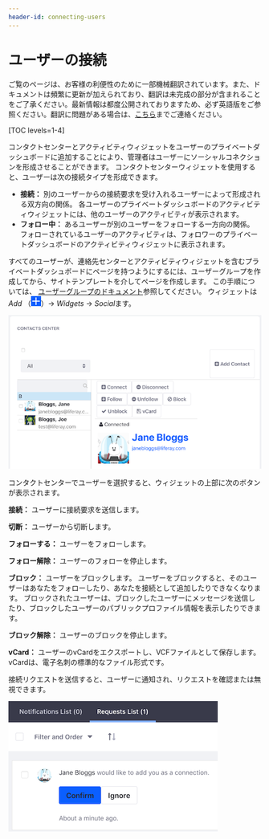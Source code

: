 ```yaml
---
header-id: connecting-users
---
```


# ユーザーの接続

<p class="alert alert-info"><span class="wysiwyg-color-blue120">ご覧のページは、お客様の利便性のために一部機械翻訳されています。また、ドキュメントは頻繁に更新が加えられており、翻訳は未完成の部分が含まれることをご了承ください。最新情報は都度公開されておりますため、必ず英語版をご参照ください。翻訳に問題がある場合は、<a href="mailto:support-content-jp@liferay.com">こちら</a>までご連絡ください。</span></p>

[TOC levels=1-4]

コンタクトセンターとアクティビティウィジェットをユーザーのプライベートダッシュボードに追加することにより、管理者はユーザーにソーシャルコネクションを形成させることができます。 コンタクトセンターウィジェットを使用すると、ユーザーは次の接続タイプを形成できます。

  - **接続：** 別のユーザーからの接続要求を受け入れるユーザーによって形成される双方向の関係。 各ユーザーのプライベートダッシュボードのアクティビティウィジェットには、他のユーザーのアクティビティが表示されます。
  - **フォロー中：** あるユーザーが別のユーザーをフォローする一方向の関係。 フォローされているユーザーのアクティビティは、フォロワーのプライベートダッシュボードのアクティビティウィジェットに表示されます。

すべてのユーザーが、連絡先センターとアクティビティウィジェットを含むプライベートダッシュボードにページを持つようにするには、ユーザーグループを作成してから、サイトテンプレートを介してページを作成します。 この手順については、 [ユーザーグループのドキュメント](/docs/7-1/user/-/knowledge_base/u/user-groups)参照してください。 ウィジェットは *Add* （![Add](../../../images/icon-add.png)）→ *Widgets* → *Social*ます。

![図1：コンタクトセンターウィジェットを使用すると、ユーザーが接続できます。](../../../images/contacts-center.png)

コンタクトセンターでユーザーを選択すると、ウィジェットの上部に次のボタンが表示されます。

**接続：** ユーザーに接続要求を送信します。

**切断：** ユーザーから切断します。

**フォローする：** ユーザーをフォローします。

**フォロー解除：** ユーザーのフォローを停止します。

**ブロック：** ユーザーをブロックします。 ユーザーをブロックすると、そのユーザーはあなたをフォローしたり、あなたを接続として追加したりできなくなります。 ブロックされたユーザーは、ブロックしたユーザーにメッセージを送信したり、ブロックしたユーザーのパブリックプロファイル情報を表示したりできます。

**ブロック解除：** ユーザーのブロックを停止します。

**vCard：** ユーザーのvCardをエクスポートし、VCFファイルとして保存します。 vCardは、電子名刺の標準的なファイル形式です。

接続リクエストを送信すると、ユーザーに通知され、リクエストを確認または無視できます。

![図2：ユーザーは、接続要求に応答するための通知を受け取ります。](../../../images/connection-request.png)
